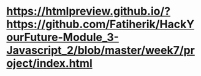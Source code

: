 # https://htmlpreview.github.io/?https://github.com/Fatiherik/HackYourFuture-Module_3-Javascript_2/blob/master/week7/project/index.html

